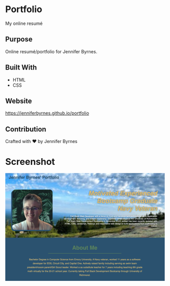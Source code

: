 # Portfolio
My online resumé

## Purpose
Online resumé/portfolio for Jennifer Byrnes. 

## Built With
* HTML
* CSS

## Website
https://jenniferbyrnes.github.io/portfolio

## Contribution
Crafted with ❤️ by Jennifer Byrnes

# Screenshot

![Screen Shot](./assets/images/PortfolioScreen.png)
